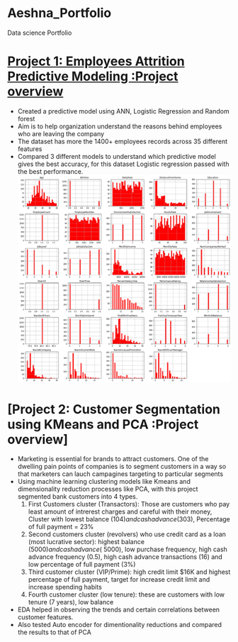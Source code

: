 # Aeshna_Portfolio
Data science Portfolio

# [Project 1: Employees Attrition Predictive Modeling :Project overview](https://github.com/aeshna25/Employees-Attrition-Predictive-Modeling-)
- Created a predictive model using ANN, Logistic Regression and Random forest 
- Aim is to help organization understand the reasons behind employees who are leaving the company
- The dataset has more the 1400+ employees records across 35 different features
- Compared 3 different models to understand which predictive model gives the best accuracy, for this dataset Logistic regression passed with the best performance.
![](https://github.com/aeshna25/Aeshna_Portfolio/blob/main/images/hrcolumnsinfo.png)


# [Project 2: Customer Segmentation using KMeans and PCA :Project overview]
- Marketing is essential for brands to attract customers. One of the dwelling pain points of companies is to segment customers in a way so that marketers can lauch campagines targeting to particular segments
- Using machine learning clustering models like Kmeans and dimensionality reduction processes like PCA, with this project segmented bank customers into 4 types.
    1. First Customers cluster (Transactors): Those are customers who pay least amount of intrerest charges and careful with their money, Cluster with lowest balance ($104) and cash advance ($303), Percentage of full payment = 23%
    2. Second customers cluster (revolvers) who use credit card as a loan (most lucrative sector): highest balance ($5000) and cash advance (~$5000), low purchase frequency, high cash advance frequency (0.5), high cash advance transactions (16) and low percentage of full payment (3%)
    3. Third customer cluster (VIP/Prime): high credit limit $16K and highest percentage of full payment, target for increase credit limit and increase spending habits
    4. Fourth customer cluster (low tenure): these are customers with low tenure (7 years), low balance 
- EDA helped in observing the trends and certain correlations between customer features.
- Also tested Auto encoder for dimentionality reductions and compared the results to that of PCA


